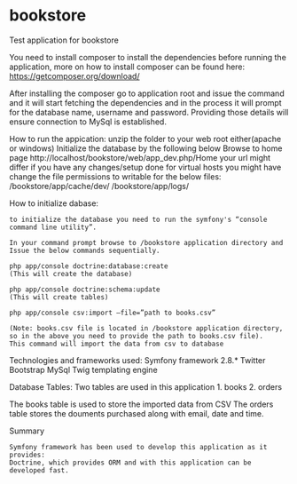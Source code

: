 # bookstore
Test application for bookstore

You need to install composer to install the dependencies before running the application, more on how to install composer can be found here: https://getcomposer.org/download/

After installing the composer go to application root and issue the command <composer install> and it will start fetching the dependencies and in the process it will prompt for the database name, username and password. Providing those details will ensure connection to  MySql is established.


How to run the appication:
    unzip the folder to your web root either(apache or windows)
    Initialize the database by the following below
    Browse to home page
    http://localhost/bookstore/web/app_dev.php/Home
    your url might differ if you have any changes/setup done for virtual hosts
    you might have change the file permissions to writable for the below files:
          /bookstore/app/cache/dev/
          /bookstore/app/logs/

How to initialize dabase:

    to initialize the database you need to run the symfony's “console command line utility”.
    
    In your command prompt browse to /bookstore application directory and Issue the below commands sequentially.

    php app/console doctrine:database:create
    (This will create the database)

    php app/console doctrine:schema:update
    (This will create tables)

    php app/console csv:import –file=”path to books.csv”

    (Note: books.csv file is located in /bookstore application directory, so in the above you need to provide the path to books.csv file).
    This command will import the data from csv to database

Technologies and frameworks used:
    Symfony framework 2.8.*
    Twitter Bootstrap
    MySql
    Twig templating engine

Database Tables:
  Two tables are used in this application
    1. books
    2. orders

The books table is used to store the imported data from CSV
The orders table stores the douments purchased along with email, date and time.
 

Summary 

    Symfony framework has been used to develop this application as it provides:
    Doctrine, which provides ORM and with this application can be developed fast.
